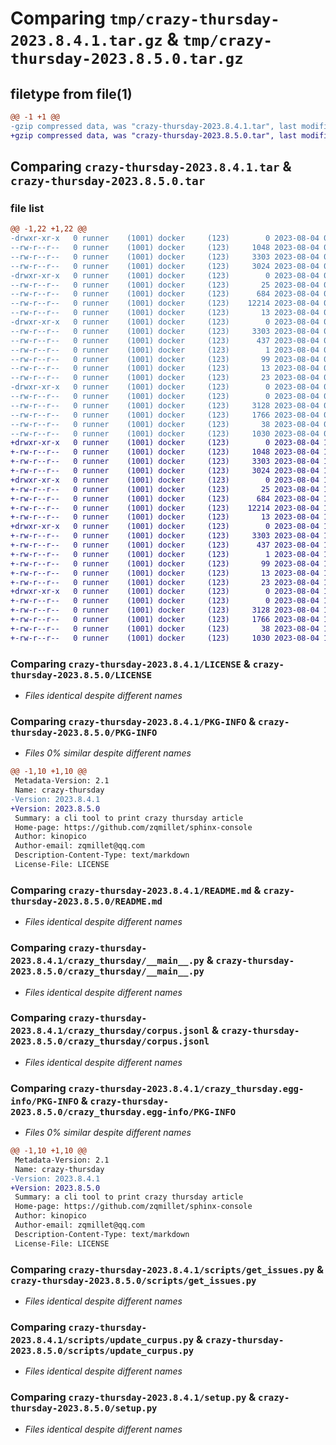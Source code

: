 # Comparing `tmp/crazy-thursday-2023.8.4.1.tar.gz` & `tmp/crazy-thursday-2023.8.5.0.tar.gz`

## filetype from file(1)

```diff
@@ -1 +1 @@
-gzip compressed data, was "crazy-thursday-2023.8.4.1.tar", last modified: Fri Aug  4 05:27:54 2023, max compression
+gzip compressed data, was "crazy-thursday-2023.8.5.0.tar", last modified: Fri Aug  4 17:26:52 2023, max compression
```

## Comparing `crazy-thursday-2023.8.4.1.tar` & `crazy-thursday-2023.8.5.0.tar`

### file list

```diff
@@ -1,22 +1,22 @@
-drwxr-xr-x   0 runner    (1001) docker     (123)        0 2023-08-04 05:27:54.881407 crazy-thursday-2023.8.4.1/
--rw-r--r--   0 runner    (1001) docker     (123)     1048 2023-08-04 05:27:37.000000 crazy-thursday-2023.8.4.1/LICENSE
--rw-r--r--   0 runner    (1001) docker     (123)     3303 2023-08-04 05:27:54.881407 crazy-thursday-2023.8.4.1/PKG-INFO
--rw-r--r--   0 runner    (1001) docker     (123)     3024 2023-08-04 05:27:37.000000 crazy-thursday-2023.8.4.1/README.md
-drwxr-xr-x   0 runner    (1001) docker     (123)        0 2023-08-04 05:27:54.881407 crazy-thursday-2023.8.4.1/crazy_thursday/
--rw-r--r--   0 runner    (1001) docker     (123)       25 2023-08-04 05:27:44.000000 crazy-thursday-2023.8.4.1/crazy_thursday/__init__.py
--rw-r--r--   0 runner    (1001) docker     (123)      684 2023-08-04 05:27:37.000000 crazy-thursday-2023.8.4.1/crazy_thursday/__main__.py
--rw-r--r--   0 runner    (1001) docker     (123)    12214 2023-08-04 05:27:44.000000 crazy-thursday-2023.8.4.1/crazy_thursday/corpus.jsonl
--rw-r--r--   0 runner    (1001) docker     (123)       13 2023-08-04 05:27:37.000000 crazy-thursday-2023.8.4.1/crazy_thursday/requirements.txt
-drwxr-xr-x   0 runner    (1001) docker     (123)        0 2023-08-04 05:27:54.881407 crazy-thursday-2023.8.4.1/crazy_thursday.egg-info/
--rw-r--r--   0 runner    (1001) docker     (123)     3303 2023-08-04 05:27:54.000000 crazy-thursday-2023.8.4.1/crazy_thursday.egg-info/PKG-INFO
--rw-r--r--   0 runner    (1001) docker     (123)      437 2023-08-04 05:27:54.000000 crazy-thursday-2023.8.4.1/crazy_thursday.egg-info/SOURCES.txt
--rw-r--r--   0 runner    (1001) docker     (123)        1 2023-08-04 05:27:54.000000 crazy-thursday-2023.8.4.1/crazy_thursday.egg-info/dependency_links.txt
--rw-r--r--   0 runner    (1001) docker     (123)       99 2023-08-04 05:27:54.000000 crazy-thursday-2023.8.4.1/crazy_thursday.egg-info/entry_points.txt
--rw-r--r--   0 runner    (1001) docker     (123)       13 2023-08-04 05:27:54.000000 crazy-thursday-2023.8.4.1/crazy_thursday.egg-info/requires.txt
--rw-r--r--   0 runner    (1001) docker     (123)       23 2023-08-04 05:27:54.000000 crazy-thursday-2023.8.4.1/crazy_thursday.egg-info/top_level.txt
-drwxr-xr-x   0 runner    (1001) docker     (123)        0 2023-08-04 05:27:54.881407 crazy-thursday-2023.8.4.1/scripts/
--rw-r--r--   0 runner    (1001) docker     (123)        0 2023-08-04 05:27:37.000000 crazy-thursday-2023.8.4.1/scripts/__init__.py
--rw-r--r--   0 runner    (1001) docker     (123)     3128 2023-08-04 05:27:37.000000 crazy-thursday-2023.8.4.1/scripts/get_issues.py
--rw-r--r--   0 runner    (1001) docker     (123)     1766 2023-08-04 05:27:37.000000 crazy-thursday-2023.8.4.1/scripts/update_curpus.py
--rw-r--r--   0 runner    (1001) docker     (123)       38 2023-08-04 05:27:54.881407 crazy-thursday-2023.8.4.1/setup.cfg
--rw-r--r--   0 runner    (1001) docker     (123)     1030 2023-08-04 05:27:37.000000 crazy-thursday-2023.8.4.1/setup.py
+drwxr-xr-x   0 runner    (1001) docker     (123)        0 2023-08-04 17:26:52.433770 crazy-thursday-2023.8.5.0/
+-rw-r--r--   0 runner    (1001) docker     (123)     1048 2023-08-04 17:26:39.000000 crazy-thursday-2023.8.5.0/LICENSE
+-rw-r--r--   0 runner    (1001) docker     (123)     3303 2023-08-04 17:26:52.429770 crazy-thursday-2023.8.5.0/PKG-INFO
+-rw-r--r--   0 runner    (1001) docker     (123)     3024 2023-08-04 17:26:39.000000 crazy-thursday-2023.8.5.0/README.md
+drwxr-xr-x   0 runner    (1001) docker     (123)        0 2023-08-04 17:26:52.429770 crazy-thursday-2023.8.5.0/crazy_thursday/
+-rw-r--r--   0 runner    (1001) docker     (123)       25 2023-08-04 17:26:44.000000 crazy-thursday-2023.8.5.0/crazy_thursday/__init__.py
+-rw-r--r--   0 runner    (1001) docker     (123)      684 2023-08-04 17:26:39.000000 crazy-thursday-2023.8.5.0/crazy_thursday/__main__.py
+-rw-r--r--   0 runner    (1001) docker     (123)    12214 2023-08-04 17:26:44.000000 crazy-thursday-2023.8.5.0/crazy_thursday/corpus.jsonl
+-rw-r--r--   0 runner    (1001) docker     (123)       13 2023-08-04 17:26:39.000000 crazy-thursday-2023.8.5.0/crazy_thursday/requirements.txt
+drwxr-xr-x   0 runner    (1001) docker     (123)        0 2023-08-04 17:26:52.429770 crazy-thursday-2023.8.5.0/crazy_thursday.egg-info/
+-rw-r--r--   0 runner    (1001) docker     (123)     3303 2023-08-04 17:26:52.000000 crazy-thursday-2023.8.5.0/crazy_thursday.egg-info/PKG-INFO
+-rw-r--r--   0 runner    (1001) docker     (123)      437 2023-08-04 17:26:52.000000 crazy-thursday-2023.8.5.0/crazy_thursday.egg-info/SOURCES.txt
+-rw-r--r--   0 runner    (1001) docker     (123)        1 2023-08-04 17:26:52.000000 crazy-thursday-2023.8.5.0/crazy_thursday.egg-info/dependency_links.txt
+-rw-r--r--   0 runner    (1001) docker     (123)       99 2023-08-04 17:26:52.000000 crazy-thursday-2023.8.5.0/crazy_thursday.egg-info/entry_points.txt
+-rw-r--r--   0 runner    (1001) docker     (123)       13 2023-08-04 17:26:52.000000 crazy-thursday-2023.8.5.0/crazy_thursday.egg-info/requires.txt
+-rw-r--r--   0 runner    (1001) docker     (123)       23 2023-08-04 17:26:52.000000 crazy-thursday-2023.8.5.0/crazy_thursday.egg-info/top_level.txt
+drwxr-xr-x   0 runner    (1001) docker     (123)        0 2023-08-04 17:26:52.429770 crazy-thursday-2023.8.5.0/scripts/
+-rw-r--r--   0 runner    (1001) docker     (123)        0 2023-08-04 17:26:39.000000 crazy-thursday-2023.8.5.0/scripts/__init__.py
+-rw-r--r--   0 runner    (1001) docker     (123)     3128 2023-08-04 17:26:39.000000 crazy-thursday-2023.8.5.0/scripts/get_issues.py
+-rw-r--r--   0 runner    (1001) docker     (123)     1766 2023-08-04 17:26:39.000000 crazy-thursday-2023.8.5.0/scripts/update_curpus.py
+-rw-r--r--   0 runner    (1001) docker     (123)       38 2023-08-04 17:26:52.433770 crazy-thursday-2023.8.5.0/setup.cfg
+-rw-r--r--   0 runner    (1001) docker     (123)     1030 2023-08-04 17:26:39.000000 crazy-thursday-2023.8.5.0/setup.py
```

### Comparing `crazy-thursday-2023.8.4.1/LICENSE` & `crazy-thursday-2023.8.5.0/LICENSE`

 * *Files identical despite different names*

### Comparing `crazy-thursday-2023.8.4.1/PKG-INFO` & `crazy-thursday-2023.8.5.0/PKG-INFO`

 * *Files 0% similar despite different names*

```diff
@@ -1,10 +1,10 @@
 Metadata-Version: 2.1
 Name: crazy-thursday
-Version: 2023.8.4.1
+Version: 2023.8.5.0
 Summary: a cli tool to print crazy thursday article
 Home-page: https://github.com/zqmillet/sphinx-console
 Author: kinopico
 Author-email: zqmillet@qq.com
 Description-Content-Type: text/markdown
 License-File: LICENSE
```

### Comparing `crazy-thursday-2023.8.4.1/README.md` & `crazy-thursday-2023.8.5.0/README.md`

 * *Files identical despite different names*

### Comparing `crazy-thursday-2023.8.4.1/crazy_thursday/__main__.py` & `crazy-thursday-2023.8.5.0/crazy_thursday/__main__.py`

 * *Files identical despite different names*

### Comparing `crazy-thursday-2023.8.4.1/crazy_thursday/corpus.jsonl` & `crazy-thursday-2023.8.5.0/crazy_thursday/corpus.jsonl`

 * *Files identical despite different names*

### Comparing `crazy-thursday-2023.8.4.1/crazy_thursday.egg-info/PKG-INFO` & `crazy-thursday-2023.8.5.0/crazy_thursday.egg-info/PKG-INFO`

 * *Files 0% similar despite different names*

```diff
@@ -1,10 +1,10 @@
 Metadata-Version: 2.1
 Name: crazy-thursday
-Version: 2023.8.4.1
+Version: 2023.8.5.0
 Summary: a cli tool to print crazy thursday article
 Home-page: https://github.com/zqmillet/sphinx-console
 Author: kinopico
 Author-email: zqmillet@qq.com
 Description-Content-Type: text/markdown
 License-File: LICENSE
```

### Comparing `crazy-thursday-2023.8.4.1/scripts/get_issues.py` & `crazy-thursday-2023.8.5.0/scripts/get_issues.py`

 * *Files identical despite different names*

### Comparing `crazy-thursday-2023.8.4.1/scripts/update_curpus.py` & `crazy-thursday-2023.8.5.0/scripts/update_curpus.py`

 * *Files identical despite different names*

### Comparing `crazy-thursday-2023.8.4.1/setup.py` & `crazy-thursday-2023.8.5.0/setup.py`

 * *Files identical despite different names*

